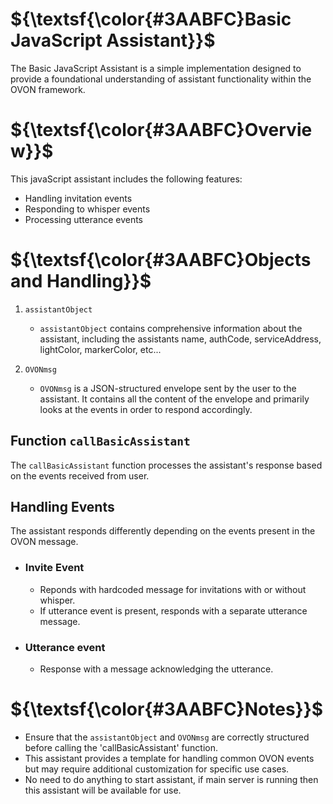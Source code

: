 # ${\textsf{\color{#3AABFC}Basic JavaScript Assistant}}$

The Basic JavaScript Assistant is a simple implementation designed to provide a foundational understanding of assistant functionality within the OVON framework.

# ${\textsf{\color{#3AABFC}Overview}}$
This javaScript assistant includes the following features:
* Handling invitation events
* Responding to whisper events
* Processing utterance events

# ${\textsf{\color{#3AABFC}Objects and Handling}}$
1. `assistantObject`
    * `assistantObject` contains comprehensive information about the assistant, including the assistants name, authCode, serviceAddress, lightColor, markerColor, etc...

2. `OVONmsg`
    * `OVONmsg` is a JSON-structured envelope sent by the user to the assistant. It contains all the content of the envelope and primarily looks at the events in order to respond accordingly.
    
## Function `callBasicAssistant`
The `callBasicAssistant` function processes the assistant's response based  on the events received from user.

## Handling Events
The assistant responds differently depending on the events present in the OVON message.
- ### Invite Event
    * Reponds with hardcoded message for invitations with or without whisper.
    * If utterance event is present, responds with a separate utterance message.
- ### Utterance event
    * Response with a message acknowledging the utterance.

# ${\textsf{\color{#3AABFC}Notes}}$
* Ensure that the `assistantObject` and `OVONmsg` are correctly structured before calling the 'callBasicAssistant' function.
* This assistant provides a template for handling common OVON events but may require additional customization for specific use cases.
* No need to do anything to start assistant, if main server is running then this assistant will be available for use.